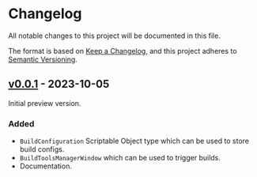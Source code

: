 ﻿# Changelog

All notable changes to this project will be documented in this file.

The format is based on [Keep a Changelog](https://keepachangelog.com/en/1.0.0/), and this project
adheres to [Semantic Versioning](https://semver.org/spec/v2.0.0.html).

## [v0.0.1](https://github.com/chark/build-tools/compare/v0.0.1) - 2023-10-05

Initial preview version.

### Added

- `BuildConfiguration` Scriptable Object type which can be used to store build configs.
- `BuildToolsManagerWindow` which can be used to trigger builds.
- Documentation.
